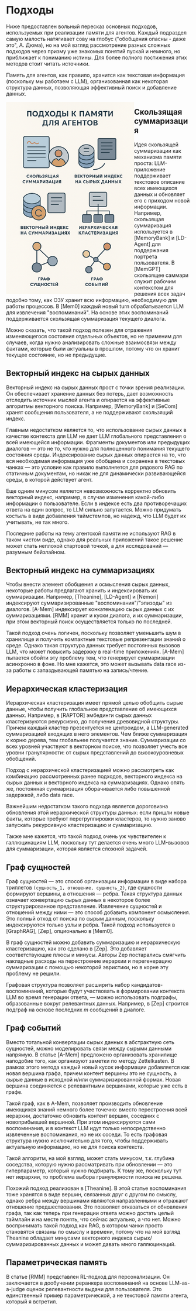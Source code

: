# Подходы

Ниже предоставлен вольный пересказ основных подходов, используемых при реализации памяти для агентов. Каждый подраздел самую малость натягивает сову на глобус ("обобщения опасны - даже это", А. Дюма), но на мой взгляд рассмотрение разных сложных подходов через призму уже знакомых понятий пускай и немного, но приближает к пониманию истины. Для более полного постижения этих методов стоит читать источники.

Память для агентов, как правило, хранится как текстовая информация (поскольку мы работаем с LLM), организованная как некоторая структура данных, позволяющая эффективный поиск и добавление данных. 

<img align="left" width="350" src="./approaches.png">

## Скользящая суммаризация

Идея скользящей суммаризации как механизма памяти проста: LLM-приложение поддерживает текстовое описание всех имеющихся данных и обновляет его с приходом новой информации. Например, скользящая суммаризация используется в [MemoryBank] и [LD-Agent] для поддержания портрета пользователя. В [MemGPT] скользящее саммари служит рабочим контекстом для решения всех задач подобно тому, как ОЗУ хранит всю информацию, необходимую для работы процессов. В [Mem0] каждый новый turn обрабатывается LLM для извлечения "воспоминаний". На основе этих воспоминаний поддерживается скользящая суммаризация текущего диалога.

Можно сказать, что такой подход полезен для отражения изменяющегося состояния отдельных объектов, но не применим для случаев, когда нужно анализировать сложные взаимосвязи между фактами, которые были актуальны в прошлом, потому что он хранит текущее состояние, но не предыдущие.

## Векторный индекс на сырых данных

Векторный индекс на сырых данных прост с точки зрения реализации. Он обеспечивает хранение данных без потерь, дает возможность отследить источник мыслей агента и опирается на эффективные алгоритмы векторного поиска. Например, [MemoryBank] и [SeCom] хранят сообщения пользователя, а не поддерживают скользящий индекс.

Главным недостатком является то, что использование сырых данных в качестве контекста для LLM не дает LLM глобального представления о всей имеющейся информации. Фрагменты документов или предыдущих диалогов — это не то, что нужно для полноценного понимания текущего состояния среды. Индексирование сырых данных опирается на то, что вся необходимая информация уже обобщена и сохранена в текстовых чанках — это условие как правило выполняется для рядового RAG по статичным документам, но никак не для динамически развивающейся среды, в которой действует агент.

Еще одним минусом является невозможность корректно обновить векторный индекс, например, в случае изменения какой-либо информации о пользователе. Если в индексе есть два противоречащих ответа на один вопрос, то LLM сильно запутается. Можно придумать костыль в виде добавления таймстемпов, но надежд, что LLM будет их учитывать, не так много.

Последние работы на тему агентской памяти не используют RAG в таком чистом виде, однако для реальных приложений такое решение может стать неплохой стартовой точкой, а для исследований — разумным бейзлайном.

## Векторный индекс на суммаризациях

Чтобы внести элемент обобщения и осмысления сырых данных, некоторые работы предлагают хранить и индексировать их суммаризации. Например, [Theanine], [LD-Agent] и [Nemori] индексируют суммаризированные "воспоминания"/"эпизоды" из диалогов. [A-Mem] индексирует конкатенацию сырых данных с их суммаризациями. [RMM] хранит и куски диалога, и их суммаризации, при этом векторный поиск осуществляется только по последней.

Такой подход очень логичен, поскольку позволяет уменьшить шум в хранилище и получить компактные текстовые репрезентации знаний о среде. Однако такая структура данных требует постоянных вызовов LLM, что может повысить задержку в real-time приложениях. [A-Mem] пытается обойти эту проблему тем, что генерирует суммаризации асинхронно в фоне. Но мне кажется, это может вызывать data race из-за работы с запаздывающей памятью на запись/чтение. 

## Иерархическая кластеризация

Иерархическая кластеризация имеет прямой целью обобщить сырые данные, чтобы получить глобальное представление об имеющихся данных. Например, в [RAPTOR] эмбединги сырых данных кластеризуются рекурсивно, до получения древовидной структуры. Причем каждый кластер презентуется не центроидом, а LLM-generated суммаризацией входящих в него элементов. Чем ближе суммаризация к корню дерева, тем глобальнее получается знание. Суммаризации со всех уровней участвуют в векторном поиске, что позволяет учесть все уровни гранулярности: от сырых представлений до высокоуровневых обобщений.

Подход с иерархической кластеризацией можно рассмотреть как комбинацию рассмотренных ранее подходов, векторного индекса на сырых данных и векторного индекса на суммаризациях. Однако опять же, постоянная суммаризация оборачивается либо повышенной задержкой, либо data race.

Важнейшим недостатком такого подхода является дороговизна обновления этой иерархической структуры данных: если пришли новые факты, которые требуют перегруппировки кластеров, то нужно заново запускать рекурсивную кластеризацию и суммаризацию.

Также мне кажется, что такой подход очень уж чувствителен к галлюцинациям LLM, поскольку тут делается очень много LLM-вызовов для суммаризации, которая является сложной задачей.

## Граф сущностей

Граф сущностей — это способ организации информации в виде набора триплетов `(сущность_1, отношение, сущность_2)`, где сущности формируют вершины, а отношения — ребра. Такая структура данных означает конвертацию сырых данных в некоторое более структурированное представление. Извлечение сущностей и отношений между ними — это способ добавить компонент осмысления. Это полный отход от поиска по сырым данным, поскольку индексируются только узлы и ребра. Такой подход используется в [GraphRAG], [Zep], опционально в [Mem0].

В граф сущностей можно добавить суммаризацию и иерархическую кластеризацию, как это сделано в [Zep]. Это добавляет соответствующие плюсы и минусы. Авторы Zep постарались смягчить накладные расходы на перестроение иерархии и перегенерацию суммаризации с помощью некоторой эвристики, но в корне эту проблему не решили.

Графовая структура позволяет расширить набор кандидатов-воспоминаний, которые будут участвовать в формировании контекста LLM во время генерации ответа, — можно использовать подграфы, образованные вокруг релевантных данных. Например, в [Zep] строится подграф на основе последних $m$ сообщений в диалоге.

## Граф событий

Вместо тотальной конвертации сырых данных в абстрактную сеть сущностей, можно моделировать связи между сырыми данными напрямую. В статье [A-Mem] предложено организовать хранилище наподобие того, как организуют заметки по методу Zettelkasten. В рамках этого метода каждый новый кусок информации добавляется как новая вершина графа, причем контент вершины это не сущность, а сырые данные в исходной и/или суммаризированной формах. Новая вершина соединяется с релевантными вершинами, которые уже есть в графе.

Такой граф, как в A-Mem, позволяет производить обновление имеющихся знаний немного более точечно: вместо перестроения всей иерархии, достаточно обновить контент вершин, соседних с новоприбывшей вершиной. При этом индексируются сами воспоминания, и в контекст LLM идут только непосредственно извлеченные воспоминания, но не их соседи. То есть графовая структура нужно исключительно для того, чтобы поддерживать актуальную информацию, но не для поиска контекста.

Такой алгоритм, на мой взгляд, может стать минусом, т.к. глубина соседства, которую нужно рассматривать при обновлении — это гиперпараметр, который нужно подбирать. К тому же, поскольку тут нет иерархии, то проблема выбора гранулярности поиска не решена.

Похожий подход реализован в [Theanine]. В этой статье воспоминания тоже хранятся в виде вершин, связанных друг с другом по смыслу, однако ребра между вершинами являются направленными и отражают отношение предшествования. Это позволяет отказаться от обновления графа, так как теперь при генерации ответа можно достать целый таймлайн и на месте понять, что сейчас актуально, а что нет. Можно воспринимать такой подход как RAG, в котором чанки просто становятся связаны по смыслу и времени, потому что на мой взгляд Theanine обладает минусами векторного индекса сырых/суммаризированных данных и может давать много галлюцинаций.

## Параметрическая память

В статье [RMM] представлен RL-подход для персонализации. Он заключается в дообучении реранкера воспоминаний на основе LLM-as-a-judge оценок релевантности выдачи для пользователя. Это единственный пример параметрической, а не текстовой памяти агента, который я встретил.
